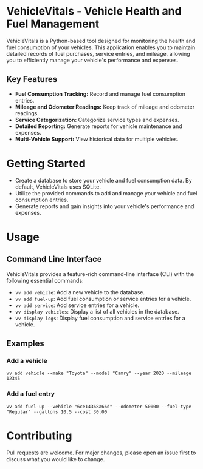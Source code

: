 # VehicleVitals - Vehicle Health and Fuel Management

VehicleVitals is a Python-based tool designed for monitoring the health and fuel consumption of your vehicles. This application enables you to maintain detailed records of fuel purchases, service entries, and mileage, allowing you to efficiently manage your vehicle's performance and expenses.

## Key Features

- **Fuel Consumption Tracking:** Record and manage fuel consumption entries.
- **Mileage and Odometer Readings:** Keep track of mileage and odometer readings.
- **Service Categorization:** Categorize service types and expenses.
- **Detailed Reporting:** Generate reports for vehicle maintenance and expenses.
- **Multi-Vehicle Support:** View historical data for multiple vehicles.

# Getting Started
- Create a database to store your vehicle and fuel consumption data. By default, VehicleVitals uses SQLite.
- Utilize the provided commands to add and manage your vehicle and fuel consumption entries.
- Generate reports and gain insights into your vehicle's performance and expenses.

# Usage
## Command Line Interface
VehicleVitals provides a feature-rich command-line interface (CLI) with the following essential commands:
- ```vv add vehicle```: Add a new vehicle to the database.
- ```vv add fuel-up```: Add fuel consumption or service entries for a vehicle.
- ```vv add service```: Add service entries for a vehicle.
- ```vv display vehicles```: Display a list of all vehicles in the database.
- ```vv display logs```: Display fuel consumption and service entries for a vehicle.

## Examples

### Add a vehicle
```vv add vehicle --make "Toyota" --model "Camry" --year 2020 --mileage 12345```

### Add a fuel entry
```vv add fuel-up --vehicle "6ce14368a66d" --odometer 50000 --fuel-type "Regular" --gallons 10.5 --cost 30.00```

# Contributing
Pull requests are welcome. For major changes, please open an issue first to discuss what you would like to change.
